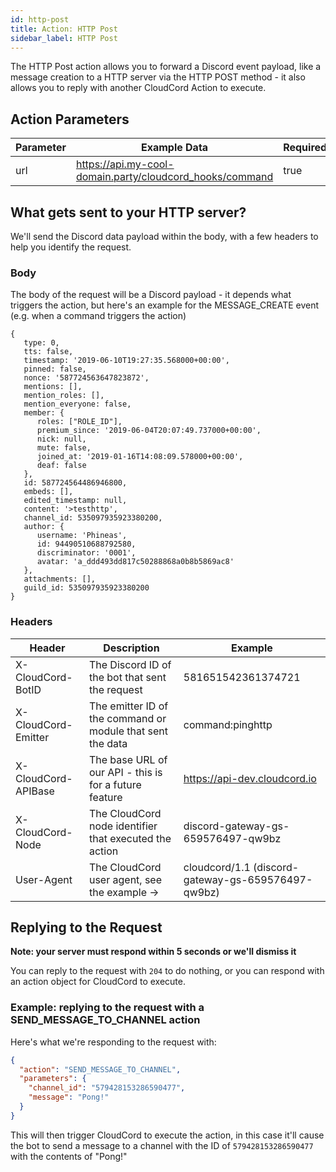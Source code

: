 ```yaml
---
id: http-post
title: Action: HTTP Post
sidebar_label: HTTP Post
---
```


The HTTP Post action allows you to forward a Discord event payload, like a message creation to a HTTP server via the HTTP POST method - it also allows you to reply with another CloudCord Action to execute.

## Action Parameters

| Parameter 	| Example Data                                             	| Required 	|
|-----------	|----------------------------------------------------------	|----------	|
| url       	| https://api.my-cool-domain.party/cloudcord_hooks/command 	| true     	|

## What gets sent to your HTTP server?
We'll send the Discord data payload within the body, with a few headers to help you identify the request.

### Body
The body of the request will be a Discord payload - it depends what triggers the action, but here's an example for the MESSAGE_CREATE event (e.g. when a command triggers the action)

```
{
   type: 0,
   tts: false,
   timestamp: '2019-06-10T19:27:35.568000+00:00',
   pinned: false,
   nonce: '587724563647823872',
   mentions: [],
   mention_roles: [],
   mention_everyone: false,
   member: {
      roles: ["ROLE_ID"],
      premium_since: '2019-06-04T20:07:49.737000+00:00',
      nick: null,
      mute: false,
      joined_at: '2019-01-16T14:08:09.578000+00:00',
      deaf: false
   },
   id: 587724564486946800,
   embeds: [],
   edited_timestamp: null,
   content: '>testhttp',
   channel_id: 535097935923380200,
   author: {
      username: 'Phineas',
      id: 94490510688792580,
      discriminator: '0001',
      avatar: 'a_ddd493dd817c50288868a0b8b5869ac8'
   },
   attachments: [],
   guild_id: 535097935923380200
}
```

### Headers
| Header              	| Description                                                	| Example                                            	|
|---------------------	|------------------------------------------------------------	|----------------------------------------------------	|
| X-CloudCord-BotID   	| The Discord ID of the bot that sent the request            	| 581651542361374721                                 	|
| X-CloudCord-Emitter 	| The emitter ID of the command or module that sent the data 	| command:pinghttp                                   	|
| X-CloudCord-APIBase 	| The base URL of our API - this is for a future feature     	| https://api-dev.cloudcord.io                       	|
| X-CloudCord-Node    	| The CloudCord node identifier that executed the action     	| discord-gateway-gs-659576497-qw9bz                 	|
| User-Agent          	| The CloudCord user agent, see the example ->               	| cloudcord/1.1 (discord-gateway-gs-659576497-qw9bz) 	|


## Replying to the Request
**Note: your server must respond within 5 seconds or we'll dismiss it**

You can reply to the request with `204` to do nothing, or you can respond with an action object for CloudCord to execute.

### Example: replying to the request with a SEND_MESSAGE_TO_CHANNEL action

Here's what we're responding to the request with:
```json
{
  "action": "SEND_MESSAGE_TO_CHANNEL",
  "parameters": {
    "channel_id": "579428153286590477",
    "message": "Pong!"
  }
}
```
This will then trigger CloudCord to execute the action, in this case it'll cause the bot to send a message to a channel with the ID of `579428153286590477` with the contents of "Pong!"